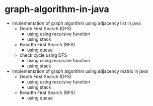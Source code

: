 # graph-algorithm-in-java

* Implementation of graph algorithm using adjacency list in java
  * Depth First Search (DFS)
    * using using recursive function
    * using stack
  * Breadth First Search (BFS)
    * using queue
  * check cycle using DFS
    * using using recursive function
    * using stack
* Implementation of graph algorithm using adjacency matrix in java
  * Depth First Search (DFS)
    * using using recursive function
    * using stack
  * Breadth First Search (BFS)
    * using queue
